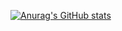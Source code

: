[![Anurag's GitHub stats](https://github-readme-stats.vercel.app/api?username=esthevann)](https://github.com/anuraghazra/github-readme-stats)
